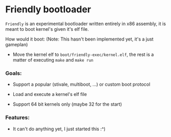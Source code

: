 # Friendly bootloader

`Friendly` is an experimental bootloader written entirely in x86 assembly, it is meant to boot kernel's given it's elf file.

How would it boot: (Note: This hasn't been implemented yet, it's a just gameplan)
- Move the kernel elf to `boot/friendly-exec/kernel.elf`, the rest is a matter of executing `make` and `make run`

### Goals:    
- Support a popular (stivale, multiboot, ...) or custom boot protocol
    
- Load and execute a kernel's elf file
    
- Support 64 bit kernels only (maybe 32 for the start)

### Features:
- It can't do anything yet, I just started this :^)